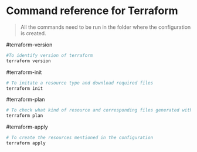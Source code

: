 # Command reference for Terraform

> All the commands need to be run in the folder where the configuration is created.

#terraform-version
```sh
#To identify version of terraform
terraform version
```

#terraform-init
```sh
# To initate a resource type and download required files
terraform init
```

#terraform-plan
```sh
# To check what kind of resource and corresponding files generated without creating them
terraform plan
```

#terraform-apply
```sh
# To create the resources mentioned in the configuration
terraform apply
```
